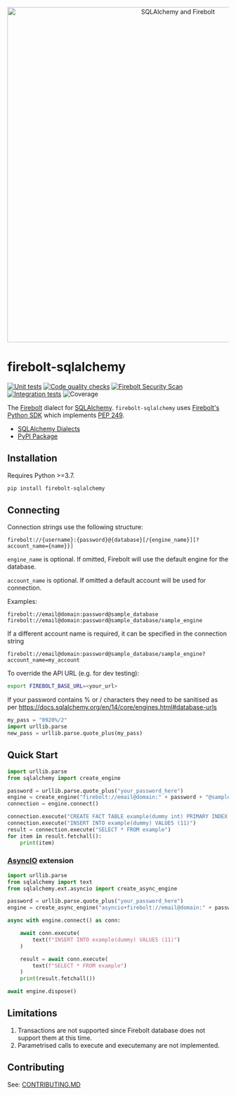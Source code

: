 <p align="center">
    <img width="761" alt="SQLAlchemy and Firebolt" src="https://user-images.githubusercontent.com/7674553/145249436-534b3cc0-2350-4f7e-9c56-78ffbcc0f003.png">
</p>

# firebolt-sqlalchemy

[![Unit tests](https://github.com/firebolt-db/firebolt-sqlalchemy/actions/workflows/unit-tests.yml/badge.svg)](https://github.com/firebolt-db/firebolt-sqlalchemy/actions/workflows/unit-tests.yml)
[![Code quality checks](https://github.com/firebolt-db/firebolt-sqlalchemy/actions/workflows/code-check.yml/badge.svg)](https://github.com/firebolt-db/firebolt-sqlalchemy/actions/workflows/code-check.yml)
[![Firebolt Security Scan](https://github.com/firebolt-db/firebolt-sqlalchemy/actions/workflows/security-scan.yml/badge.svg)](https://github.com/firebolt-db/firebolt-sqlalchemy/actions/workflows/security-scan.yml)
[![Integration tests](https://github.com/firebolt-db/firebolt-sqlalchemy/actions/workflows/python-integration-tests.yml/badge.svg)](https://github.com/firebolt-db/firebolt-sqlalchemy/actions/workflows/python-integration-tests.yml)
![Coverage](https://img.shields.io/endpoint?url=https://gist.githubusercontent.com/ptiurin/64f31d124b7249319234d247ade4a7db/raw/firebolt-sqlalchemy-coverage.json)



The [Firebolt](https://www.firebolt.io/) dialect for [SQLAlchemy](https://www.sqlalchemy.org/). `firebolt-sqlalchemy` uses [Firebolt's Python SDK](https://github.com/firebolt-db/firebolt-python-sdk) which implements [PEP 249](https://www.python.org/dev/peps/pep-0249/).

* [SQLAlchemy Dialects](https://docs.sqlalchemy.org/en/14/dialects/index.html)
* [PyPI Package](https://pypi.org/project/firebolt-sqlalchemy/)

## Installation

Requires Python >=3.7.

```bash
pip install firebolt-sqlalchemy
```

## Connecting

Connection strings use the following structure:

```
firebolt://{username}:{password}@{database}[/{engine_name}][?account_name={name}}]
```

`engine_name` is optional. If omitted, Firebolt will use the default engine for the database.

`account_name` is optional. If omitted a default account will be used for connection.

Examples:

```
firebolt://email@domain:password@sample_database
firebolt://email@domain:password@sample_database/sample_engine
```

If a different account name is required, it can be specified in the connection string

```
firebolt://email@domain:password@sample_database/sample_engine?account_name=my_account
```

To override the API URL (e.g. for dev testing):

```bash
export FIREBOLT_BASE_URL=<your_url>
```

If your password contains % or / characters they need to be sanitised as per https://docs.sqlalchemy.org/en/14/core/engines.html#database-urls
```python
my_pass = "0920%/2"
import urllib.parse
new_pass = urllib.parse.quote_plus(my_pass)
```

## Quick Start

```python
import urllib.parse
from sqlalchemy import create_engine

password = urllib.parse.quote_plus("your_password_here")
engine = create_engine("firebolt://email@domain:" + password + "@sample_database/sample_engine")
connection = engine.connect()

connection.execute("CREATE FACT TABLE example(dummy int) PRIMARY INDEX dummy")
connection.execute("INSERT INTO example(dummy) VALUES (11)")
result = connection.execute("SELECT * FROM example")
for item in result.fetchall():
    print(item)
```

### [AsyncIO](https://docs.sqlalchemy.org/en/14/orm/extensions/asyncio.html) extension

```python
import urllib.parse
from sqlalchemy import text
from sqlalchemy.ext.asyncio import create_async_engine

password = urllib.parse.quote_plus("your_password_here")
engine = create_async_engine("asyncio+firebolt://email@domain:" + password + "@sample_database/sample_engine")

async with engine.connect() as conn:

    await conn.execute(
        text(f"INSERT INTO example(dummy) VALUES (11)")
    )

    result = await conn.execute(
        text(f"SELECT * FROM example")
    )
    print(result.fetchall())

await engine.dispose()
```


## Limitations

1. Transactions are not supported since Firebolt database does not support them at this time.
1. Parametrised calls to execute and executemany are not implemented.

## Contributing

See: [CONTRIBUTING.MD](https://github.com/firebolt-db/firebolt-sqlalchemy/tree/master/CONTRIBUTING.MD)

